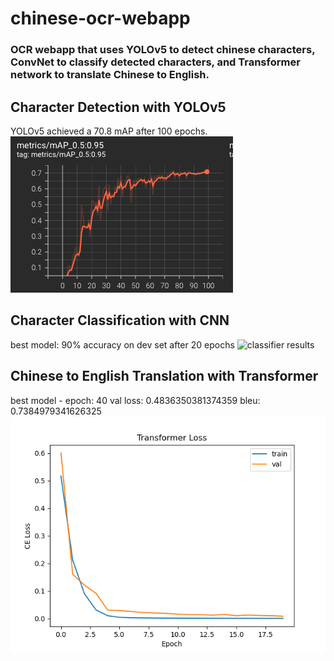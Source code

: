 # chinese-ocr-webapp

### OCR webapp that uses YOLOv5 to detect chinese characters, ConvNet to classify detected characters, and Transformer network to translate Chinese to English. 

## Character Detection with YOLOv5
YOLOv5 achieved a 70.8 mAP after 100 epochs. 
![yolo results](results/yolo_training.png)

## Character Classification with CNN 
best model: 90% accuracy on dev set after 20 epochs 
![classifier results](resuls/classifier_acc.png)

## Chinese to English Translation with Transformer 
best model - epoch: 40 val loss: 0.4836350381374359 bleu: 0.7384979341626325
![transformer loss](results/transformer_loss.png)




